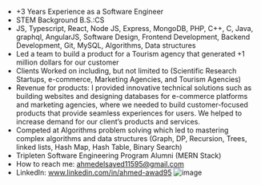 - +3 Years Experience as a Software Engineer
- STEM Background B.S.:CS
- JS, Typescript, React, Node JS, Express, MongoDB, PHP, C++, C, Java, graphql, AngularJS, Software Design, Frontend Development, Backend Development, Git, MySQL, Algorithms, Data structures
- Led a team to build a product for a Tourism agency that generated +1 million dollars for our customer
- Clients Worked on including, but not limited to (Scientific Research Startups, e-commerce, Marketing Agencies, and Tourism Agencies)
- Revenue for products: I provided innovative technical solutions such as building websites and designing databases for e-commerce platforms and marketing agencies, where we needed to build customer-focused products that provide seamless experiences for users. We helped to increase demand for our client’s products and services.
- Competed at Algorithms problem solving which led to mastering complex algorithms and data structures (Graph, DP, Recursion, Trees, linked lists, Hash Map, Hash Table, Binary Search)
- Tripleten Software Engineering Program Alumni (MERN Stack)
- How to reach me: ahmedelsayed11595@gmail.com
- LinkedIn: www.linkedin.com/in/ahmed-awad95
![image](https://github.com/AhmedElsayed5/AhmedElsayed5/assets/46688006/457c1772-3fde-4a6e-9f02-4c59e7fdb655)

